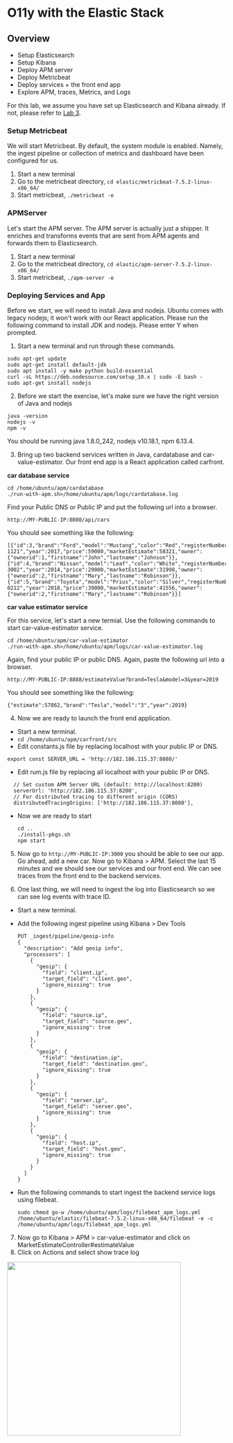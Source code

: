 # O11y with the Elastic Stack

## Overview
* Setup Elasticsearch
* Setup Kibana
* Deploy APM server
* Deploy Metricbeat
* Deploy services + the front end app
* Explore APM, traces, Metrics, and Logs

For this lab, we assume you have set up Elasticsearch and Kibana already. If not, please refer to [Lab 3](https://github.com/sherry-ger/workshop/blob/master/Labs/Lab3.md).

### Setup Metricbeat

We will start Metricbeat.  By default, the system module is enabled. Namely, the ingest pipeline or collection of metrics and dashboard have been configured for us.

1. Start a new terminal
2. Go to the metricbeat directory, `cd elastic/metricbeat-7.5.2-linux-x86_64/`
3. Start metricbeat, `./metricbeat -e`

### APMServer

Let's start the APM server.  The APM server is actually just a shipper. It enriches and transforms events that are sent from APM agents and forwards them to Elasticsearch.

1. Start a new terminal
2. Go to the metricbeat directory, `cd elastic/apm-server-7.5.2-linux-x86_64/`
3. Start metricbeat, `./apm-server -e`

### Deploying Services and App

Before we start, we will need to install Java and nodejs. Ubuntu comes with legacy nodejs; it won't work with our React application.  Please run the following command to install JDK and nodejs.  Please enter Y when prompted.

1. Start a new terminal and run through these commands.

```
sudo apt-get update
sudo apt-get install default-jdk
sudo apt install -y make python build-essential
curl -sL https://deb.nodesource.com/setup_10.x | sudo -E bash -
sudo apt-get install nodejs
```

2. Before we start the exercise, let's make sure we have the right version of Java and nodejs

```
java -version
nodejs -v
npm -v
```

You should be running java 1.8.0_242, nodejs v10.18.1, npm 6.13.4.

3. Bring up two backend services written in Java, cardatabase and car-value-estimator. Our front end app is a React application called carfront.

**car database service**

```
cd /home/ubuntu/apm/cardatabase
./run-with-apm.sh>/home/ubuntu/apm/logs/cardatabase.log
```

Find your Public DNS or Public IP and put the following url into a browser.

```http://MY-PUBLIC-IP:8080/api/cars```

You should see something like the following:

```
[{"id":3,"brand":"Ford","model":"Mustang","color":"Red","registerNumber":"ADF-1121","year":2017,"price":59000,"marketEstimate":58321,"owner":{"ownerid":1,"firstname":"John","lastname":"Johnson"}},
{"id":4,"brand":"Nissan","model":"Leaf","color":"White","registerNumber":"SSJ-3002","year":2014,"price":29000,"marketEstimate":31998,"owner":{"ownerid":2,"firstname":"Mary","lastname":"Robinson"}},
{"id":5,"brand":"Toyota","model":"Prius","color":"Silver","registerNumber":"KKO-0212","year":2018,"price":39000,"marketEstimate":41556,"owner":{"ownerid":2,"firstname":"Mary","lastname":"Robinson"}}]
```

**car value estimator service**

For this service, let's start a new termial. Use the following commands to start car-value-estimator service.

```
cd /home/ubuntu/apm/car-value-estimator
./run-with-apm.sh>/home/ubuntu/apm/logs/car-value-estimator.log
```

Again, find your public IP or public DNS. Again, paste the following url into a browser.

```http://MY-PUBLIC-IP:8888/estimateValue?brand=Tesla&model=3&year=2019```

You should see something like the following:

```{"estimate":57862,"brand":"Tesla","model":"3","year":2019}```

4. Now we are ready to launch the front end application.  
- Start a new terminal.
- `cd /home/ubuntu/apm/carfront/src`
- Edit constants.js file by replacing localhost with your public IP or DNS.
```
export const SERVER_URL = 'http://182.186.115.37:8080/'   
```
- Edit rum.js file by replacing all localhost with your public IP or DNS.
```
  // Set custom APM Server URL (default: http://localhost:8200)      
  serverUrl: 'http://182.186.115.37:8200', 
  // For distributed tracing to different origin (CORS)  
  distributedTracingOrigins: ['http://182.186.115.37:8080'],     
```
- Now we are ready to start

  ```
  cd ..
  ./install-pkgs.sh
  npm start
  ```

5. Now go to `http://MY-PUBLIC-IP:3000` you should be able to see our app.  Go ahead, add a new car. Now go to Kibana > APM. Select the last 15 minutes and we should see our services and our front end. We can see traces from the front end to the backend services. 

6. One last thing, we will need to ingest the log into Elasticsearch so we can see log events with trace ID.
- Start a new terminal.
- Add the following ingest pipeline using Kibana > Dev Tools
  
  ```
  PUT _ingest/pipeline/geoip-info
  {
    "description": "Add geoip info",
    "processors": [
      {
        "geoip": {
          "field": "client.ip",
          "target_field": "client.geo",
          "ignore_missing": true
        }
      },
      {
        "geoip": {
          "field": "source.ip",
          "target_field": "source.geo",
          "ignore_missing": true
        }
      },
      {
        "geoip": {
          "field": "destination.ip",
          "target_field": "destination.geo",
          "ignore_missing": true
        }
      },
      {
        "geoip": {
          "field": "server.ip",
          "target_field": "server.geo",
          "ignore_missing": true
        }
      },
      {
        "geoip": {
          "field": "host.ip",
          "target_field": "host.geo",
          "ignore_missing": true
        }
      }
    ]
  }
  ```

- Run the following commands to start ingest the backend service logs using filebeat.
  
  ```
  sudo chmod go-w /home/ubuntu/apm/logs/filebeat_apm_logs.yml
  /home/ubuntu/elastic/filebeat-7.5.2-linux-x86_64/filebeat -e -c /home/ubuntu/apm/logs/filebeat_apm_logs.yml
  ```

7. Now go to Kibana > APM > car-value-estimator and click on MarketEstimateController#estimateValue
8. Click on Actions and select show trace log

<img src="/Labs/images/tracelog.png" width="400">
